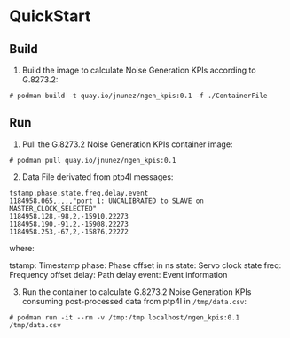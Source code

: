 # QuickStart


## Build 

1) Build the image to calculate Noise Generation KPIs according to G.8273.2:

```
# podman build -t quay.io/jnunez/ngen_kpis:0.1 -f ./ContainerFile
```

## Run

1) Pull the G.8273.2 Noise Generation KPIs container image:

```
# podman pull quay.io/jnunez/ngen_kpis:0.1
```

2) Data File derivated from ptp4l messages:

```
tstamp,phase,state,freq,delay,event
1184958.065,,,,,"port 1: UNCALIBRATED to SLAVE on MASTER_CLOCK_SELECTED"
1184958.128,-98,2,-15910,22273
1184958.190,-91,2,-15908,22273
1184958.253,-67,2,-15876,22272
```

where:

tstamp: Timestamp
phase: Phase offset in ns
state: Servo clock state
freq: Frequency offset
delay: Path delay
event: Event information   

3) Run the container to calculate G.8273.2 Noise Generation KPIs consuming post-processed data from ptp4l in `/tmp/data.csv`:

```
# podman run -it --rm -v /tmp:/tmp localhost/ngen_kpis:0.1 /tmp/data.csv
```


